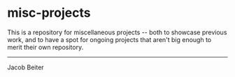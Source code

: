 misc-projects
============

This is a repository for miscellaneous projects -- both to showcase previous work, and to have a spot for ongoing projects that aren't big enough to merit their own repository.







----------
Jacob Beiter
